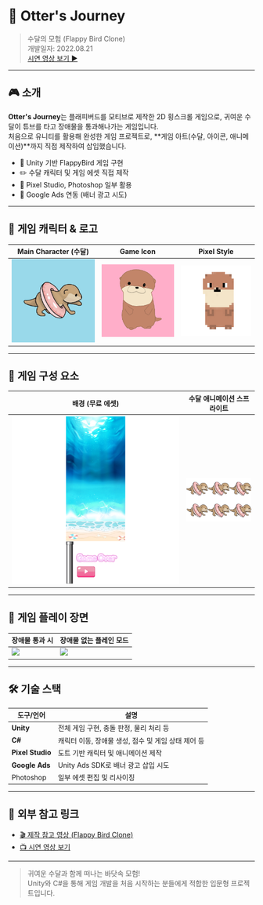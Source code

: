 # 🦦 Otter's Journey  
> 수달의 모험 (Flappy Bird Clone)  
> 개발일자: 2022.08.21  
> [시연 영상 보기 ▶️](https://www.youtube.com/watch?v=0zgFyqS_gm0)

---

## 🎮 소개

**Otter's Journey**는 플래피버드를 모티브로 제작한 2D 횡스크롤 게임으로, 귀여운 수달이 튜브를 타고 장애물을 통과해나가는 게임입니다.  
처음으로 유니티를 활용해 완성한 게임 프로젝트로, **게임 아트(수달, 아이콘, 애니메이션)**까지 직접 제작하여 삽입했습니다.

- 🎯 Unity 기반 FlappyBird 게임 구현
- ✏️ 수달 캐릭터 및 게임 에셋 직접 제작
- 🎨 Pixel Studio, Photoshop 일부 활용
- 📱 Google Ads 연동 (배너 광고 시도)

---

## 🧸 게임 캐릭터 & 로고

| Main Character (수달) | Game Icon | Pixel Style |
|------------------------|-----------|--------------|
| ![](./preview/icon.png) | ![](./preview/img1.png) | ![](./preview/img2.png) |

---

## 🧱 게임 구성 요소

| 배경 (무료 에셋) | 수달 애니메이션 스프라이트 |
|------------------|-----------------------------|
| ![](./preview/test1.png) | ![](./preview/test2.png) |

---

## 🎥 게임 플레이 장면

| 장애물 통과 시 | 장애물 없는 플레인 모드 |
|----------------|---------------------------|
| ![](./preview/otter1.gif) | ![](./preview/otter2.gif) |

---

## 🛠 기술 스택

| 도구/언어 | 설명 |
|-----------|------|
| **Unity** | 전체 게임 구현, 충돌 판정, 물리 처리 등 |
| **C#** | 캐릭터 이동, 장애물 생성, 점수 및 게임 상태 제어 등 |
| **Pixel Studio** | 도트 기반 캐릭터 및 애니메이션 제작 |
| **Google Ads** | Unity Ads SDK로 배너 광고 삽입 시도 |
| Photoshop | 일부 에셋 편집 및 리사이징 |

---

## 🔗 외부 참고 링크

- [🎬 제작 참고 영상 (Flappy Bird Clone)](https://www.youtube.com/watch?v=EqoU1PodQQ4)
- [📺 시연 영상 보기](https://www.youtube.com/watch?v=0zgFyqS_gm0)

---

> 귀여운 수달과 함께 떠나는 바닷속 모험!  
> Unity와 C#을 통해 게임 개발을 처음 시작하는 분들에게 적합한 입문형 프로젝트입니다.
